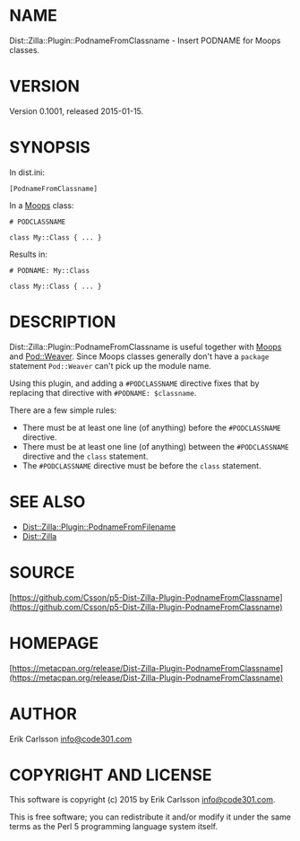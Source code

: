 # NAME

Dist::Zilla::Plugin::PodnameFromClassname - Insert PODNAME for Moops classes.

# VERSION

Version 0.1001, released 2015-01-15.

# SYNOPSIS

In dist.ini:

    [PodnameFromClassname]

In a [Moops](https://metacpan.org/pod/Moops) class:

    # PODCLASSNAME

    class My::Class { ... }

Results in:

    # PODNAME: My::Class

    class My::Class { ... }

# DESCRIPTION

Dist::Zilla::Plugin::PodnameFromClassname is useful together with [Moops](https://metacpan.org/pod/Moops) and [Pod::Weaver](https://metacpan.org/pod/Pod::Weaver). Since Moops classes generally don't have a `package` statement `Pod::Weaver` can't pick up the module name.

Using this plugin, and adding a `#PODCLASSNAME` directive fixes that by replacing that directive with `#PODNAME: $classname`.

There are a few simple rules:

- There must be at least one line (of anything) before the `#PODCLASSNAME` directive.
- There must be at least one line (of anything) between the `#PODCLASSNAME` directive and the `class` statement.
- The `#PODCLASSNAME` directive must be before the `class` statement.

# SEE ALSO

- [Dist::Zilla::Plugin::PodnameFromFilename](https://metacpan.org/pod/Dist::Zilla::Plugin::PodnameFromFilename)
- [Dist::Zilla](https://metacpan.org/pod/Dist::Zilla)

# SOURCE

[https://github.com/Csson/p5-Dist-Zilla-Plugin-PodnameFromClassname](https://github.com/Csson/p5-Dist-Zilla-Plugin-PodnameFromClassname)

# HOMEPAGE

[https://metacpan.org/release/Dist-Zilla-Plugin-PodnameFromClassname](https://metacpan.org/release/Dist-Zilla-Plugin-PodnameFromClassname)

# AUTHOR

Erik Carlsson <info@code301.com>

# COPYRIGHT AND LICENSE

This software is copyright (c) 2015 by Erik Carlsson <info@code301.com>.

This is free software; you can redistribute it and/or modify it under
the same terms as the Perl 5 programming language system itself.
